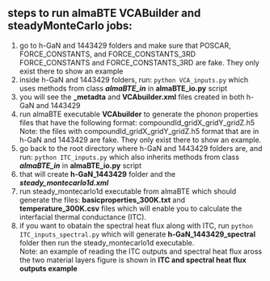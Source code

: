 ## steps to run almaBTE VCABuilder and steadyMonteCarlo jobs:
1. go to h-GaN and 1443429 folders and make sure that POSCAR, FORCE_CONSTANTS, and FORCE_CONSTANTS_3RD
<br>FORCE_CONSTANTS and FORCE_CONSTANTS_3RD are fake. They only exist there to show an example
2. inside h-GaN and 1443429 folders, run: `python VCA_inputs.py` which uses methods from class ***almaBTE_in*** in **almaBTE_io.py** script
3. you will see the **_metadta** and **VCAbuilder.xml** files created in both h-GaN and 1443429
4. run almaBTE executable **VCAbuilder** to generate the phonon properties files that have the following format: compoundId_gridX_gridY_gridZ.h5
<br>Note: the files with compoundId_gridX_gridY_gridZ.h5 format that are in h-GaN and 1443429 are fake. They only exist there to show an example.
5. go back to the root directory where h-GaN and 1443429 folders are, and run: `python ITC_inputs.py` which also inherits methods from class ***almaBTE_in*** in **almaBTE_io.py** script
6. that will create **h-GaN_1443429** folder and the ***steady_montecarlo1d.xml***
7. run steady_montecarlo1d executable from almaBTE which should generate the files: **basicproperties_300K.txt** and **temperature_300K.csv** files which will enable you to calculate the interfacial thermal conductance (ITC).
8. if you want to obatain the spectral heat flux along with ITC, run `python ITC_inputs_spectral.py` which will generate **h-GaN_1443429_spectral** folder then run the steady_montecarlo1d executable.
<br>Note: an example of reading the ITC outputs and spectral heat flux aross the two material layers figure is shown in **ITC and spectral heat flux outputs example**

